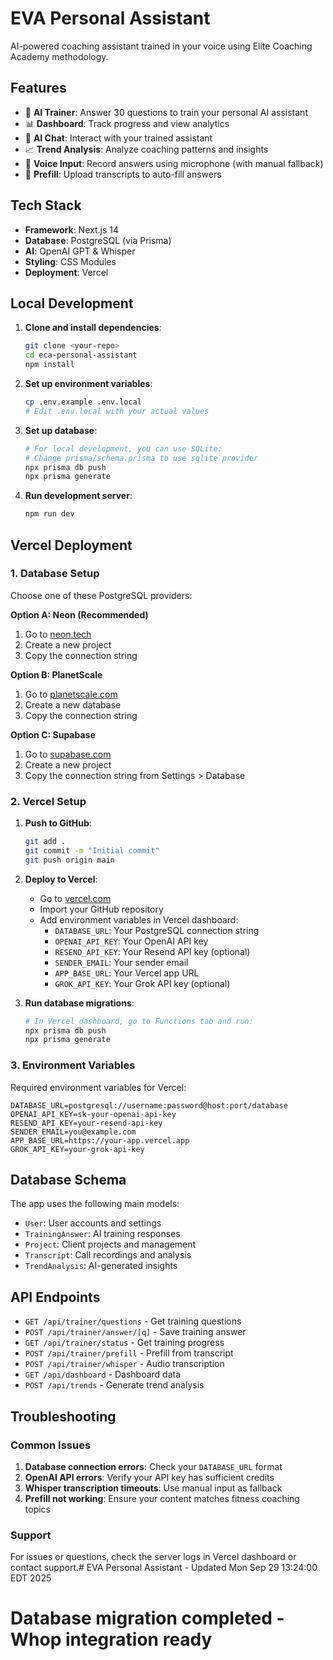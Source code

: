# EVA Personal Assistant

AI-powered coaching assistant trained in your voice using Elite Coaching Academy methodology.

## Features

- 🧠 **AI Trainer**: Answer 30 questions to train your personal AI assistant
- 📊 **Dashboard**: Track progress and view analytics
- 💬 **AI Chat**: Interact with your trained assistant
- 📈 **Trend Analysis**: Analyze coaching patterns and insights
- 🎤 **Voice Input**: Record answers using microphone (with manual fallback)
- 📄 **Prefill**: Upload transcripts to auto-fill answers

## Tech Stack

- **Framework**: Next.js 14
- **Database**: PostgreSQL (via Prisma)
- **AI**: OpenAI GPT & Whisper
- **Styling**: CSS Modules
- **Deployment**: Vercel

## Local Development

1. **Clone and install dependencies**:
   ```bash
   git clone <your-repo>
   cd eca-personal-assistant
   npm install
   ```

2. **Set up environment variables**:
   ```bash
   cp .env.example .env.local
   # Edit .env.local with your actual values
   ```

3. **Set up database**:
   ```bash
   # For local development, you can use SQLite:
   # Change prisma/schema.prisma to use sqlite provider
   npx prisma db push
   npx prisma generate
   ```

4. **Run development server**:
   ```bash
   npm run dev
   ```

## Vercel Deployment

### 1. Database Setup

Choose one of these PostgreSQL providers:

**Option A: Neon (Recommended)**
1. Go to [neon.tech](https://neon.tech)
2. Create a new project
3. Copy the connection string

**Option B: PlanetScale**
1. Go to [planetscale.com](https://planetscale.com)
2. Create a new database
3. Copy the connection string

**Option C: Supabase**
1. Go to [supabase.com](https://supabase.com)
2. Create a new project
3. Copy the connection string from Settings > Database

### 2. Vercel Setup

1. **Push to GitHub**:
   ```bash
   git add .
   git commit -m "Initial commit"
   git push origin main
   ```

2. **Deploy to Vercel**:
   - Go to [vercel.com](https://vercel.com)
   - Import your GitHub repository
   - Add environment variables in Vercel dashboard:
     - `DATABASE_URL`: Your PostgreSQL connection string
     - `OPENAI_API_KEY`: Your OpenAI API key
     - `RESEND_API_KEY`: Your Resend API key (optional)
     - `SENDER_EMAIL`: Your sender email
     - `APP_BASE_URL`: Your Vercel app URL
     - `GROK_API_KEY`: Your Grok API key (optional)

3. **Run database migrations**:
   ```bash
   # In Vercel dashboard, go to Functions tab and run:
   npx prisma db push
   npx prisma generate
   ```

### 3. Environment Variables

Required environment variables for Vercel:

```
DATABASE_URL=postgresql://username:password@host:port/database
OPENAI_API_KEY=sk-your-openai-api-key
RESEND_API_KEY=your-resend-api-key
SENDER_EMAIL=you@example.com
APP_BASE_URL=https://your-app.vercel.app
GROK_API_KEY=your-grok-api-key
```

## Database Schema

The app uses the following main models:
- `User`: User accounts and settings
- `TrainingAnswer`: AI training responses
- `Project`: Client projects and management
- `Transcript`: Call recordings and analysis
- `TrendAnalysis`: AI-generated insights

## API Endpoints

- `GET /api/trainer/questions` - Get training questions
- `POST /api/trainer/answer/[q]` - Save training answer
- `GET /api/trainer/status` - Get training progress
- `POST /api/trainer/prefill` - Prefill from transcript
- `POST /api/trainer/whisper` - Audio transcription
- `GET /api/dashboard` - Dashboard data
- `POST /api/trends` - Generate trend analysis

## Troubleshooting

### Common Issues

1. **Database connection errors**: Check your `DATABASE_URL` format
2. **OpenAI API errors**: Verify your API key has sufficient credits
3. **Whisper transcription timeouts**: Use manual input as fallback
4. **Prefill not working**: Ensure your content matches fitness coaching topics

### Support

For issues or questions, check the server logs in Vercel dashboard or contact support.# EVA Personal Assistant - Updated Mon Sep 29 13:24:00 EDT 2025
# Database migration completed - Whop integration ready
